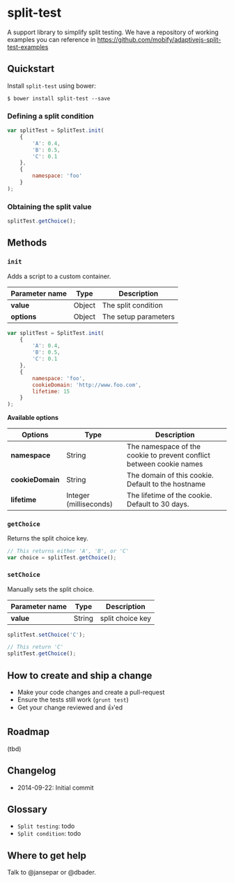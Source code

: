# split-test

A support library to simplify split testing. We have a repository of working examples you can reference in https://github.com/mobify/adaptivejs-split-test-examples

## Quickstart

Install `split-test` using bower:

    $ bower install split-test --save

### Defining a split condition

```js
var splitTest = SplitTest.init(
	{
		'A': 0.4,
		'B': 0.5,
		'C': 0.1
	},
	{
		namespace: 'foo'
	}
);
```

### Obtaining the split value

```js
splitTest.getChoice();
```

## Methods

### `init`

Adds a script to a custom container.

| Parameter name | Type | Description |
|----------------|-------------|-----|
| **value** | Object | The split condition |
| **options** | Object | The setup parameters |

```js
var splitTest = SplitTest.init(
	{
		'A': 0.4,
		'B': 0.5,
		'C': 0.1
	},
	{
		namespace: 'foo',
		cookieDomain: 'http://www.foo.com',
		lifetime: 15
	}
);
```
**Available options**

| Options | Type | Description |
|----------------|-------------|------|
| **namespace** | String | The namespace of the cookie to prevent conflict between cookie names |
| **cookieDomain** | String | The domain of this cookie. Default to the hostname |
| **lifetime** | Integer (milliseconds) | The lifetime of the cookie. Default to 30 days. |

### `getChoice`

Returns the split choice key.

```js
// This returns either 'A', 'B', or 'C'
var choice = splitTest.getChoice();
```
### `setChoice`

Manually sets the split choice.

| Parameter name | Type | Description |
|----------------|-------------|-----------|
| **value** | String | split choice key |

```js
splitTest.setChoice('C');

// This return 'C'
splitTest.getChoice();
```

## How to create and ship a change

* Make your code changes and create a pull-request
* Ensure the tests still work (`grunt test`)
* Get your change reviewed and :+1:'ed

## Roadmap

(tbd)

## Changelog

* 2014-09-22: Initial commit

## Glossary

* `Split testing`: todo
* `Split condition`: todo

## Where to get help

Talk to @jansepar or @dbader.
